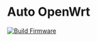 # Auto OpenWrt

[![Build Firmware](https://github.com/MitchWind/Actions/actions/workflows/build.yml/badge.svg)](https://github.com/MitchWind/Actions/actions/workflows/build.yml)
